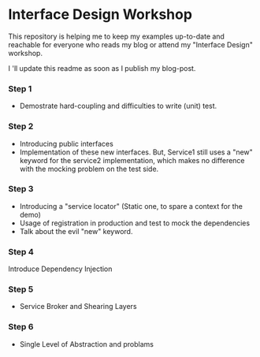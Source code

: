 # Interface Design Workshop

This repository is helping me to keep my examples up-to-date and reachable for everyone who reads my blog or attend my "Interface Design" workshop.

I 'll update this readme as soon as I publish my blog-post.

### Step 1
* Demostrate hard-coupling and difficulties to write (unit) test.

### Step 2
* Introducing public interfaces
* Implementation of these new interfaces. But, Service1 still uses a "new" keyword for the service2 implementation, which makes no difference with the mocking problem on the test side.

### Step 3
* Introducing a "service locator" (Static one, to spare a context for the demo)
* Usage of registration in production and test to mock the dependencies
* Talk about the evil "new" keyword.

### Step 4
Introduce Dependency Injection

### Step 5
* Service Broker and Shearing Layers

### Step 6
* Single Level of Abstraction and problams


